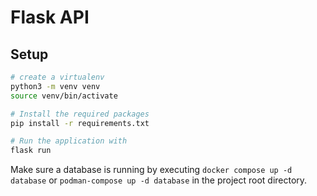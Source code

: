 # Flask API

## Setup

```sh
# create a virtualenv
python3 -m venv venv
source venv/bin/activate

# Install the required packages
pip install -r requirements.txt

# Run the application with
flask run
```

Make sure a database is running by executing `docker compose up -d database` or `podman-compose up -d database` in the project root directory.

